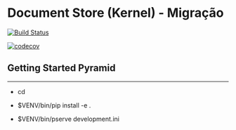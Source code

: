 # Document Store (Kernel) - Migração


[![Build Status](https://travis-ci.org/scieloorg/document-store-migracao.svg?branch=master)](https://travis-ci.org/scieloorg/document-store-migracao)

[![codecov](https://codecov.io/gh/scieloorg/document-store-migracao/branch/master/graph/badge.svg)](https://codecov.io/gh/scieloorg/document-store-migracao)


## Getting Started Pyramid
---------------

- cd <directory containing this file>

- $VENV/bin/pip install -e .

- $VENV/bin/pserve development.ini
